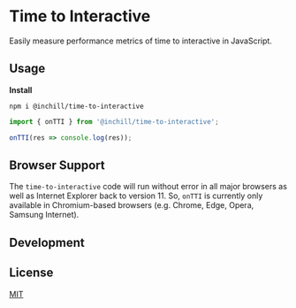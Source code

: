 # Time to Interactive

Easily measure performance metrics of time to interactive in JavaScript.

## Usage

**Install**

```shell
npm i @inchill/time-to-interactive
```

```js
import { onTTI } from '@inchill/time-to-interactive';

onTTI(res => console.log(res));
```

## Browser Support

The `time-to-interactive` code will run without error in all major browsers as well as Internet Explorer back to version 11. So, `onTTI` is currently only available in Chromium-based browsers (e.g. Chrome, Edge, Opera, Samsung Internet).

## Development

## License

[MIT](/LICENSE)